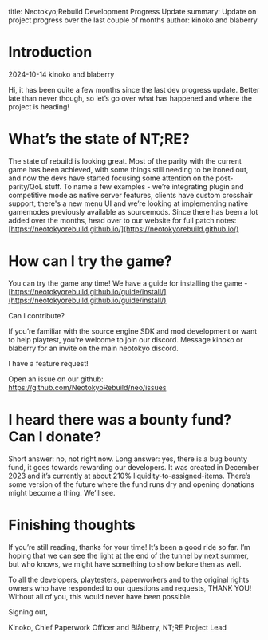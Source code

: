 title: Neotokyo;Rebuild Development Progress Update
summary: Update on project progress over the last couple of months
author: kinoko and blaberry 

# Introduction
2024-10-14 kinoko and blaberry

Hi, it has been quite a few months since the last dev progress update. Better late than never though, so let’s go over what has happened and where the project is heading!

# What’s the state of NT;RE?

The state of rebuild is looking great. Most of the parity with the current game has been achieved, with some things still needing to be ironed out, and now the devs have started focusing some attention on the post-parity/QoL stuff. To name a few examples - we’re integrating plugin and competitive mode as native server features, clients have custom crosshair support, there's a new menu UI and we’re looking at implementing native gamemodes previously available as sourcemods. Since there has been a lot added over the months, head over to our website for full patch notes: [https://neotokyorebuild.github.io/](https://neotokyorebuild.github.io/)

# How can I try the game?

You can try the game any time! We have a guide for installing the game - [https://neotokyorebuild.github.io/guide/install/](https://neotokyorebuild.github.io/guide/install/)

  

Can I contribute?

If you’re familiar with the source engine SDK and mod development or want to help playtest, you’re welcome to join our discord. Message kinoko or blaberry for an invite on the main neotokyo discord.

  

I have a feature request!

Open an issue on our github: https://github.com/NeotokyoRebuild/neo/issues

# I heard there was a bounty fund? Can I donate?

Short answer: no, not right now. Long answer: yes, there is a bug bounty fund, it goes towards rewarding our developers. It was created in December 2023 and it’s currently at about 210% liquidity-to-assigned-items. There’s some version of the future where the fund runs dry and opening donations might become a thing. We’ll see.

# Finishing thoughts

If you’re still reading, thanks for your time! It’s been a good ride so far. I’m hoping that we can see the light at the end of the tunnel by next summer, but who knows, we might have something to show before then as well.

  

To all the developers, playtesters, paperworkers and to the original rights owners who have responded to our questions and requests, THANK YOU! Without all of you, this would never have been possible.


Signing out,

Kinoko, Chief Paperwork Officer and Blåberry, NT;RE Project Lead
